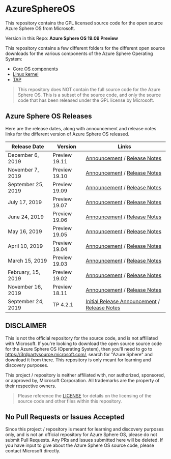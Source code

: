 # AzureSphereOS

This repository contains the GPL licensed source code for the open source Azure Sphere OS from Microsoft.

Version in this Repo: **Azure Sphere OS 19.09 Preview**

This repository contains a few different folders for the different open source downloads for the various components of the Azure Sphere Operating System:

- [Core OS components](/Core-OS-components)
- [Linux kernel](Linux-kernel)
- [TAP](/TAP)

> This repository does NOT contain the full source code for the Azure Sphere OS. This is a subset of the source code, and only the source code that has been released under the GPL license by Microsoft.

## Azure Sphere OS Releases

Here are the release dates, along with announcement and release notes links for the different version of Azure Sphere OS released.

| Release Date | Version | Links |
| --- | --- | --- |
| December 6, 2019 | Preview 19.11 | [Announcement](https://azure.microsoft.com/en-us/updates/update-19-11-for-azure-sphere-now-available/) / [Release Notes](https://docs.microsoft.com/en-us/azure-sphere/resources/release-notes-1911)
| November 7, 2019 | Preview 19.10 | [Announcement](https://azure.microsoft.com/en-us/updates/update-19-10-for-azure-sphere-now-available/) / [Release Notes](https://docs.microsoft.com/en-us/azure-sphere/resources/release-notes-1910)
| September 25, 2019 | Preview 19.09 | [Announcement](https://azure.microsoft.com/en-us/updates/update-19-09-for-azure-sphere-public-preview-now-available-for-evaluation/) / [Release Notes](https://docs.microsoft.com/en-us/azure-sphere/resources/release-notes-1909)
| July 17, 2019 | Preview 19.07 | [Announcement](https://azure.microsoft.com/en-us/updates/update-19-07-for-azure-sphere-public-preview-now-available-for-evaluation/) / [Release Notes](https://docs.microsoft.com/en-us/azure-sphere/resources/release-notes-1905)
| June 24, 2019 | Preview 19.06 | [Announcement](https://azure.microsoft.com/en-us/updates/update-19-06-for-azure-sphere-public-preview-now-available-for-evaluation/) / [Release Notes](https://docs.microsoft.com/en-us/azure-sphere/resources/release-notes-1905)
| May 16, 2019 | Preview 19.05 | [Announcement](https://azure.microsoft.com/en-us/updates/update-19-05-for-azure-sphere-public-preview-now-available-for-evaluation/) / [Release Notes](https://docs.microsoft.com/en-us/azure-sphere/resources/release-notes-1905)
| April 10, 2019 | Preview 19.04 | [Announcement](https://azure.microsoft.com/en-us/updates/update-19-04-for-azure-sphere-public-preview-now-available-for-evaluation/) / [Release Notes](https://docs.microsoft.com/en-us/azure-sphere/resources/release-notes-1902)
| March 15, 2019 | Preview 19.03 | [Announcement](https://azure.microsoft.com/en-us/updates/update-19-03-for-azure-sphere-public-preview-now-available-for-evaluation/) / [Release Notes](https://docs.microsoft.com/en-us/azure-sphere/resources/release-notes-1902)
| February, 15, 2019 | Preview 19.02 | [Announcement](https://azure.microsoft.com/en-us/updates/azure-sphere-19-02-release-is-now-available/) / [Release Notes](https://docs.microsoft.com/en-us/azure-sphere/resources/release-notes-1902)
| November 16, 2019 | Preview 18.11 | [Announcement](https://azure.microsoft.com/en-us/updates/update-18-11-for-azure-sphere-in-public-preview/) / [Release Notes](https://docs.microsoft.com/en-us/azure-sphere/resources/release-notes-1811)
| September 24, 2019 | TP 4.2.1 | [Initial Release Announcement](https://azure.microsoft.com/en-us/updates/azure-sphere-services-are-in-public-preview-and-dev-kits-are-broadly-available/) / [Release Notes](https://docs.microsoft.com/en-us/azure-sphere/resources/release-notes-421)

## DISCLAIMER

This is not the official repository for the source code, and is not affiliated with Microsoft. If you're looking to download the open source source code for the Azure Sphere OS (Operating System), then you'll need to go to <https://3rdpartysource.microsoft.com/>, search for "Azure Sphere" and download it from there. This repository is only meant for learning and discovery purposes.

This project / repository is neither affiliated with, nor authorized, sponsored, or approved by, Microsoft Corporation. All trademarks are the property of their respective owners.

> Please reference the [LICENSE](/LICENSE) for details on the licensing of the source code and other files within this repository.

## No Pull Requests or Issues Accepted

Since this project / repository is meant for learning and discovery purposes only, and is not an official repository for Azure Sphere OS, please do not submit Pull Requests. Any PRs and Issues submitted here will be deleted. If you have input to give about the Azure Sphere OS source code, please contact Microsoft directly.
